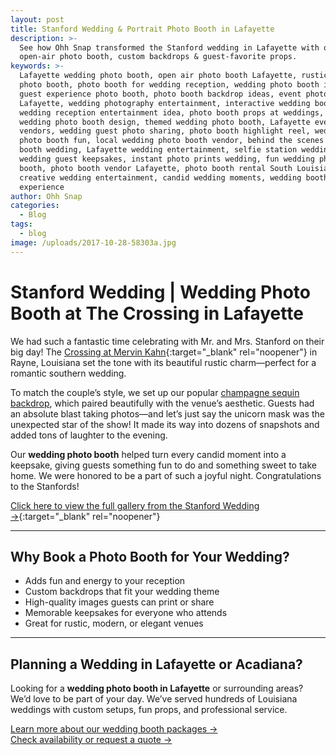 ```yaml
---
layout: post
title: Stanford Wedding & Portrait Photo Booth in Lafayette
description: >-
  See how Ohh Snap transformed the Stanford wedding in Lafayette with our
  open-air photo booth, custom backdrops & guest-favorite props.
keywords: >-
  Lafayette wedding photo booth, open air photo booth Lafayette, rustic wedding
  photo booth, photo booth for wedding reception, wedding photo booth ideas,
  guest experience photo booth, photo booth backdrop ideas, event photo booth
  Lafayette, wedding photography entertainment, interactive wedding booth,
  wedding reception entertainment idea, photo booth props at weddings, custom
  wedding photo booth design, themed wedding photo booth, Lafayette event
  vendors, wedding guest photo sharing, photo booth highlight reel, wedding day
  photo booth fun, local wedding photo booth vendor, behind the scenes photo
  booth wedding, Lafayette wedding entertainment, selfie station wedding,
  wedding guest keepsakes, instant photo prints wedding, fun wedding photo
  booth, photo booth vendor Lafayette, photo booth rental South Louisiana,
  creative wedding entertainment, candid wedding moments, wedding booth
  experience
author: Ohh Snap
categories:
  - Blog
tags:
  - blog
image: /uploads/2017-10-28-58303a.jpg
---
```

# Stanford Wedding | Wedding Photo Booth at The Crossing in Lafayette

We had such a fantastic time celebrating with Mr. and Mrs. Stanford on their big day! The [Crossing at Mervin Kahn](https://thecrossingmk.com/){:target="_blank" rel="noopener"} in Rayne, Louisiana set the tone with its beautiful rustic charm—perfect for a romantic southern wedding.

To match the couple’s style, we set up our popular [champagne sequin backdrop](https://ohhsnapbooth.com/lafayette-backdrop-rentals "Lafayette Backdrops"), which paired beautifully with the venue’s aesthetic. Guests had an absolute blast taking photos—and let’s just say the unicorn mask was the unexpected star of the show! It made its way into dozens of snapshots and added tons of laughter to the evening.

Our **wedding photo booth** helped turn every candid moment into a keepsake, giving guests something fun to do and something sweet to take home. We were honored to be a part of such a joyful night. Congratulations to the Stanfords!

[Click here to view the full gallery from the Stanford Wedding →](https://gallery.ohhsnapbooth.com/?q=stanford){:target="_blank" rel="noopener"}

---

## Why Book a Photo Booth for Your Wedding?

- Adds fun and energy to your reception
- Custom backdrops that fit your wedding theme
- High-quality images guests can print or share
- Memorable keepsakes for everyone who attends
- Great for rustic, modern, or elegant venues

---

## Planning a Wedding in Lafayette or Acadiana?

Looking for a **wedding photo booth in Lafayette** or surrounding areas? We’d love to be part of your day. We’ve served hundreds of Louisiana weddings with custom setups, fun props, and professional service.

[Learn more about our wedding booth packages →](/wedding-photo-booth-lafayette)  
[Check availability or request a quote →](/contact)
